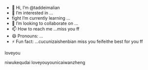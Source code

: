 - 👋 Hi, I’m @taddeimalian
- 👀 I’m interested in ...
- fight I’m currently learning ...
- 💞️ I’m looking to collaborate on ...
- 📫 How to reach me ...miss you ff
- 😄 Pronouns: ...
- ⚡ Fun fact: ...cucunizaishenbian
miss you feifeithe best for you ff
<!---cool guysifengzhengbanizhui
taddeimalian/taddeimalian is a ✨ special ✨ repository because its `README.md` (this file) appears on your GitHub profile.needyouforyoueverydai
You can click the Preview link to take a look at your changes.
--->loveyou
niwukequdai
loveyouyounicaiwanzheng
